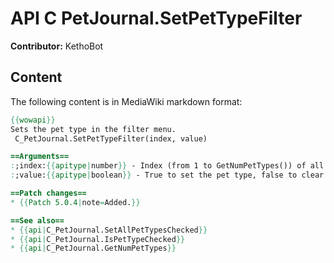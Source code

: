 # API C PetJournal.SetPetTypeFilter

**Contributor:** KethoBot

## Content

The following content is in MediaWiki markdown format:

```mediawiki
{{wowapi}}
Sets the pet type in the filter menu.
 C_PetJournal.SetPetTypeFilter(index, value)

==Arguments==
:;index:{{apitype|number}} - Index (from 1 to GetNumPetTypes()) of all available pet types
:;value:{{apitype|boolean}} - True to set the pet type, false to clear the pet type

==Patch changes==
* {{Patch 5.0.4|note=Added.}}

==See also==
* {{api|C_PetJournal.SetAllPetTypesChecked}}
* {{api|C_PetJournal.IsPetTypeChecked}}
* {{api|C_PetJournal.GetNumPetTypes}}
```